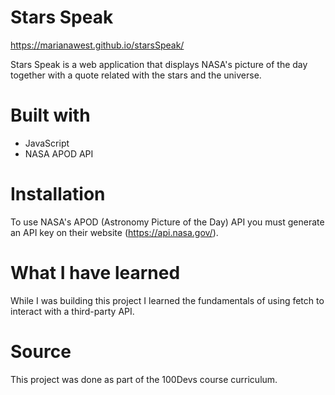 
# Stars Speak



https://marianawest.github.io/starsSpeak/

Stars Speak is a web application that displays NASA's picture of the day together with a quote related with the stars and the universe. 

# Built with  

  - JavaScript
  - NASA APOD API 
 
# Installation

To use NASA's APOD (Astronomy Picture of the Day) API you must generate an API key on their website (https://api.nasa.gov/).

# What I have learned

While I was building this project I learned the fundamentals of using fetch to interact with a third-party API. 

# Source

This project was done as part of the 100Devs course curriculum. 

